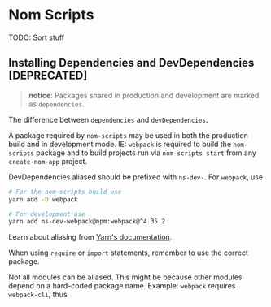 # Nom Scripts

TODO: Sort stuff

## Installing Dependencies and DevDependencies [DEPRECATED]

> **notice**: Packages shared in production and development are marked as
> `dependencies`.

The difference between `dependencies` and `devDependencies`.

A package required by `nom-scripts` may be used in both the production build and
in development mode. IE: `webpack` is required to build the `nom-scripts`
package and to build projects run via `nom-scripts start` from any
`create-nom-app` project.

DevDependencies aliased should be prefixed with `ns-dev-`. For `webpack`, use

```sh
# For the nom-scripts build use
yarn add -D webpack

# For development use
yarn add ns-dev-webpack@npm:webpack@^4.35.2
```

Learn about aliasing from [Yarn's
documentation](https://yarnpkg.com/lang/en/docs/cli/add/#toc-yarn-add-alias).

When using `require` or `import` statements, remember to use the correct
package.

Not all modules can be aliased. This might be because other modules depend on a
hard-coded package name. Example: `webpack` requires `webpack-cli`, thus
